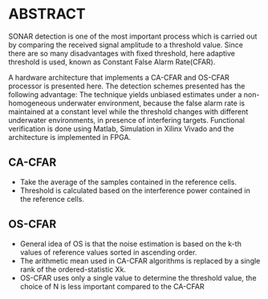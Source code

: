 # ABSTRACT
SONAR detection is one of the most important process which is carried out by comparing
the received signal amplitude to a threshold value. Since there are so many disadvantages
with fixed threshold, here adaptive threshold is used, known as Constant False Alarm
Rate(CFAR).

A hardware architecture that implements a CA-CFAR and OS-CFAR
processor is presented here. The detection schemes presented has the following advantage:
The technique yields unbiased estimates under a non-homogeneous underwater
environment, because the false alarm rate is maintained at a constant level while the
threshold changes with different underwater environments, in presence of interfering
targets. Functional verification is done using Matlab, Simulation in Xilinx Vivado and the
architecture is implemented in FPGA.
## CA-CFAR
- Take the average of the samples contained in the reference cells.
- Threshold is calculated based on the interference power contained in
the reference cells.
## OS-CFAR
- General idea of OS is that the noise estimation is based on the k-th
values of reference values sorted in ascending order.
- The arithmetic mean used in CA-CFAR algorithms is replaced by a
single rank of the ordered-statistic Xk.
- OS-CFAR uses only a single value to determine the threshold value,
the choice of N is less important compared to the CA-CFAR
